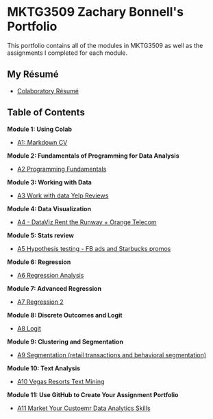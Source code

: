# MKTG3509 Zachary Bonnell's Portfolio
This portfolio contains all of the modules in MKTG3509 as well as the assignments I completed for each module.

## My Résumé
- [Colaboratory Résumé](https://colab.research.google.com/drive/1KZ4p5zLrEGzCaT7EiNRBnzSXzOqLzBGe)

## Table of Contents
**Module 1: Using Colab**
   - [A1: Markdown CV](https://colab.research.google.com/drive/1KZ4p5zLrEGzCaT7EiNRBnzSXzOqLzBGe)
   
**Module 2: Fundamentals of Programming for Data Analysis**
   - [A2 Programming Fundamentals](https://colab.research.google.com/drive/19bZbKvgK6n5jEhgJuKOFR6n4y_jbvw4M)
   
**Module 3: Working with Data**
   - [A3 Work with data Yelp Reviews](https://colab.research.google.com/drive/1Jvr5okC-t8ZMiGXD8rLTNQms8izXsjxU)

**Module 4: Data Visualization**
   - [A4 - DataViz Rent the Runway + Orange Telecom](https://colab.research.google.com/drive/1WHvvKUtPIOvXaO12uq9q3k2xV0zOVyhM)

**Module 5: Stats review**
   - [A5 Hypothesis testing - FB ads and Starbucks promos](https://colab.research.google.com/drive/1xhY5J6FXZV5ZFDlWIf9fWMVPyiKpzzcl)

**Module 6: Regression**
   - [A6 Regression Analysis](https://colab.research.google.com/drive/1FzbdVD-MBKHNhXKRtN52aetx0AY8DtWN)

**Module 7: Advanced Regression**
   - [A7 Regression 2](https://colab.research.google.com/drive/1KslEPh7u3zB6FXUTpPlphoCQsf7CFOSW)

**Module 8: Discrete Outcomes and Logit**
   - [A8 Logit](https://colab.research.google.com/drive/1rqu7Ou8lRqOIbVBv8TFAvhLyuEdSR6f8)

**Module 9: Clustering and Segmentation**
   - [A9 Segmentation (retail transactions and behavioral segmentation)](https://colab.research.google.com/drive/1Wl1K7BbH7YeStvqgQ3wYHbGcS2nc6M79)

**Module 10: Text Analysis**
   - [A10 Vegas Resorts Text Mining](https://colab.research.google.com/drive/1bdVVF47FlDR2ZbFZEIUPEiooWphOhXUa)

**Module 11: Use GitHub to Create Your Assignment Portfolio**
   - [A11 Market Your Custoemr Data Analytics Skills](https://github.com/zachbonnell/MKTG3509Portfolio)
